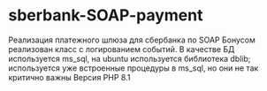 # sberbank-SOAP-payment

Реализация платежного шлюза для сбербанка по SOAP
Бонусом реализован класс с логированием событий. В качестве БД используется ms_sql, на ubuntu используется библиотека dblib;
используется уже встроенные процедуры в ms_sql, но они не так критично важны
Версия PHP 8.1
